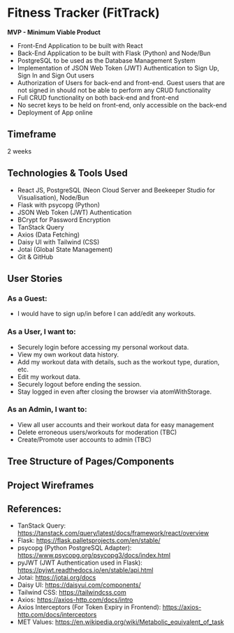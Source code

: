 # Fitness Tracker (FitTrack)

**MVP - Minimum Viable Product**

- Front-End Application to be built with React
- Back-End Application to be built with Flask (Python) and Node/Bun
- PostgreSQL to be used as the Database Management System
- Implementation of JSON Web Token (JWT) Authentication to Sign Up, Sign In and Sign Out users
- Authorization of Users for back-end and front-end. Guest users that are not signed in should not be able to perform any CRUD functionality
- Full CRUD functionality on both back-end and front-end
- No secret keys to be held on front-end, only accessible on the back-end
- Deployment of App online

## Timeframe

2 weeks

## Technologies & Tools Used

- React JS, PostgreSQL (Neon Cloud Server and Beekeeper Studio for Visualisation), Node/Bun
- Flask with psycopg (Python)
- JSON Web Token (JWT) Authentication
- BCrypt for Password Encryption
- TanStack Query
- Axios (Data Fetching)
- Daisy UI with Tailwind (CSS)
- Jotai (Global State Management)
- Git & GitHub

## User Stories

### As a Guest:
- I would have to sign up/in before I can add/edit any workouts.

### As a User, I want to:
- Securely login before accessing my personal workout data.
- View my own workout data history.
- Add my workout data with details, such as the workout type, duration, etc.
- Edit my workout data.
- Securely logout before ending the session.
- Stay logged in even after closing the browser via atomWithStorage.

### As an Admin, I want to:
- View all user accounts and their workout data for easy management
- Delete erroneous users/workouts for moderation (TBC)
- Create/Promote user accounts to admin (TBC)

## Tree Structure of Pages/Components

## Project Wireframes

## References:
- TanStack Query: https://tanstack.com/query/latest/docs/framework/react/overview
- Flask: https://flask.palletsprojects.com/en/stable/
- psycopg (Python PostgreSQL Adapter): https://www.psycopg.org/psycopg3/docs/index.html
- pyJWT (JWT Authentication used in Flask): https://pyjwt.readthedocs.io/en/stable/api.html
- Jotai: https://jotai.org/docs
- Daisy UI: https://daisyui.com/components/
- Tailwind CSS: https://tailwindcss.com
- Axios: https://axios-http.com/docs/intro
- Axios Interceptors (For Token Expiry in Frontend): https://axios-http.com/docs/interceptors
- MET Values: https://en.wikipedia.org/wiki/Metabolic_equivalent_of_task